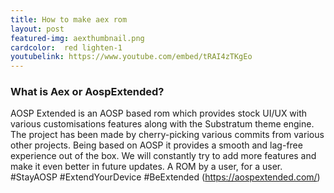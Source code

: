 ```yaml
---
title: How to make aex rom
layout: post
featured-img: aexthumbnail.png
cardcolor:  red lighten-1
youtubelink: https://www.youtube.com/embed/tRAI4zTKgEo
---
```

### What is Aex or AospExtended?
AOSP Extended is an AOSP based rom which provides stock UI/UX with various customisations features along with the Substratum theme engine. The project has been made by cherry-picking various commits from various other projects. Being based on AOSP it provides a smooth and lag-free experience out of the box. We will constantly try to add more features and make it even better in future updates. A ROM by a user, for a user. #StayAOSP #ExtendYourDevice #BeExtended (https://aospextended.com/)
